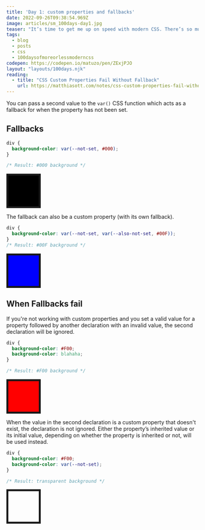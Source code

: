 ```yaml
---
title: 'Day 1: custom properties and fallbacks'
date: 2022-09-26T09:38:54.969Z
image: articles/sm_100days-day1.jpg
teaser: "It’s time to get me up on speed with modern CSS. There’s so much new in CSS that I know too little about. To change that I’ve started [#100DaysOfMoreOrLessModernCSS](/blog/2022/100-days-of-more-or-less-modern-css/). Why more or less modern CSS? Because some topics will be about cutting-edge features, while other stuff has been around for quite a while already, but I just have little to no experience with it."
tags:
  - blog
  - posts
  - css
  - 100daysofmoreorlessmoderncss
codepen: https://codepen.io/matuzo/pen/ZExjPJO
layout: "layouts/100days.njk"
reading:
  - title: "CSS Custom Properties Fail Without Fallback"
    url: https://matthiasott.com/notes/css-custom-properties-fail-without-fallback
---
```

You can pass a second value to the `var()` CSS function which acts as a fallback for when the property has not been set.

## Fallbacks

<style>
.demo {
  width: 5rem;
  height: 5rem;
  border: 5px solid;
}

.one {
  background-color: var(--not-set, #000);
}


.two {
  background-color: var(--not-set, var(--also-not-set, #00F));
}

.three {
  background-color: #F00;
  background-color: blahaha;
}

.four {
  background-color: #F00;
  background-color: var(--not-set);
}
</style>

```css
div {
  background-color: var(--not-set, #000);
}

/* Result: #000 background */
```

<div class="demo one"></div>

The fallback can also be a custom property (with its own fallback).

```css
div {
  background-color: var(--not-set, var(--also-not-set, #00F));
}
/* Result: #00F background */
```

<div class="demo two"></div>

## When Fallbacks fail

If you're not working with custom properties and you set a valid value for a property followed by another declaration with an invalid value, the second declaration will be ignored.

```css
div {
  background-color: #F00;
  background-color: blahaha;
}

/* Result: #F00 background */
```

<div class="demo three"></div>


When the value in the second declaration is a custom property that doesn't exist, the declaration is not ignored. Either the property’s inherited value or its initial value, depending on whether the property is inherited or not, will be used instead.

```css
div {
  background-color: #F00;
  background-color: var(--not-set);
}

/* Result: transparent background */
```
<div class="demo four"></div>
